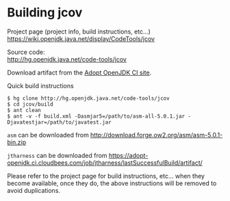 # Building jcov

Project page (project info, build instructions, etc…) <br/>
https://wiki.openjdk.java.net/display/CodeTools/jcov

Source code: <br/>
http://hg.openjdk.java.net/code-tools/jcov

Download artifact from the [Adopt OpenJDK CI site](https://adopt-openjdk.ci.cloudbees.com/job/jcov/lastSuccessfulBuild/artifact/).

Quick build instructions

```
$ hg clone http://hg.openjdk.java.net/code-tools/jcov
$ cd jcov/build
$ ant clean
$ ant -v -f build.xml -Dasmjar5=/path/to/asm-all-5.0.1.jar -Djavatestjar=/path/to/javatest.jar 
```

```asm``` can be downloaded from http://download.forge.ow2.org/asm/asm-5.0.1-bin.zip

```jtharness``` can be downloaded from  https://adopt-openjdk.ci.cloudbees.com/job/jtharness/lastSuccessfulBuild/artifact/

Please refer to the project page for build instructions, etc… when they become available, once they do, the above instructions will be removed to avoid duplications.